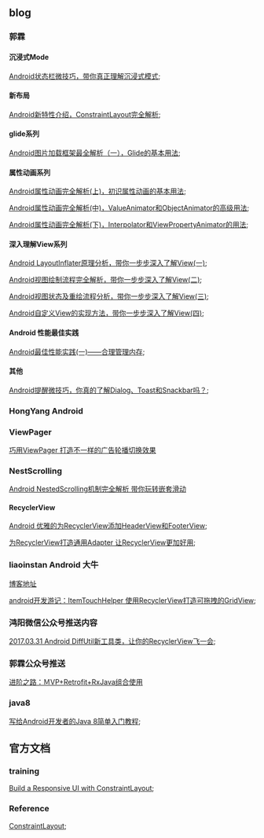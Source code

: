 ## blog

### 郭霖

#### 沉浸式Mode
[Android状态栏微技巧，带你真正理解沉浸式模式](http://blog.csdn.net/guolin_blog/article/details/51763825);

#### 新布局
[Android新特性介绍，ConstraintLayout完全解析](http://blog.csdn.net/guolin_blog/article/details/53122387);

#### glide系列
[Android图片加载框架最全解析（一），Glide的基本用法](http://blog.csdn.net/guolin_blog/article/details/53759439);

#### 属性动画系列
[ Android属性动画完全解析(上)，初识属性动画的基本用法](http://blog.csdn.net/guolin_blog/article/details/43536355);

[ Android属性动画完全解析(中)，ValueAnimator和ObjectAnimator的高级用法](http://blog.csdn.net/guolin_blog/article/details/43816093);

[ Android属性动画完全解析(下)，Interpolator和ViewPropertyAnimator的用法](http://blog.csdn.net/guolin_blog/article/details/44171115);

#### 深入理解View系列

[ Android LayoutInflater原理分析，带你一步步深入了解View(一)](http://blog.csdn.net/guolin_blog/article/details/12921889);

[ Android视图绘制流程完全解析，带你一步步深入了解View(二)](http://blog.csdn.net/guolin_blog/article/details/16330267);

[ Android视图状态及重绘流程分析，带你一步步深入了解View(三)](http://blog.csdn.net/guolin_blog/article/details/17045157);

[Android自定义View的实现方法，带你一步步深入了解View(四)](http://blog.csdn.net/guolin_blog/article/details/17357967);

#### Android 性能最佳实践

[ Android最佳性能实践(一)——合理管理内存](http://blog.csdn.net/guolin_blog/article/details/42238627);


#### 其他
[Android提醒微技巧，你真的了解Dialog、Toast和Snackbar吗？](http://blog.csdn.net/guolin_blog/article/details/51336415);


### HongYang Android

### ViewPager

[巧用ViewPager 打造不一样的广告轮播切换效果](http://blog.csdn.net/lmj623565791/article/details/51339751)

### NestScrolling

[ Android NestedScrolling机制完全解析 带你玩转嵌套滑动](http://blog.csdn.net/lmj623565791/article/details/52204039)

#### RecyclerView

[Android 优雅的为RecyclerView添加HeaderView和FooterView](http://blog.csdn.net/lmj623565791/article/details/51854533);

[为RecyclerView打造通用Adapter 让RecyclerView更加好用](http://blog.csdn.net/lmj623565791/article/details/51118836);

### liaoinstan  Android 大牛
[博客地址](http://blog.csdn.net/liaoinstan)

[ android开发游记：ItemTouchHelper 使用RecyclerView打造可拖拽的GridView](http://blog.csdn.net/liaoinstan/article/details/51200618);


### 鸿阳微信公众号推送内容

[2017.03.31 Android DiffUtil新工具类，让你的RecyclerView飞一会](http://mp.weixin.qq.com/s/KFK3JJhASojyjMiwntdyYw);
 
###  郭霖公众号推送

[进阶之路：ＭVP+Retrofit+RxJava组合使用](http://mp.weixin.qq.com/s?__biz=MzA5MzI3NjE2MA==&mid=2650236866&idx=1&sn=da666831f67303eeb7a57c1591204b43&scene=1&srcid=0830D8tHPARZsvYqvosZdNhp#rd)


### java8

[写给Android开发者的Java 8简单入门教程](http://tangpj.com/2017/04/24/java8-inAndroid/);

## 官方文档

### training

[Build a Responsive UI with ConstraintLayout](https://developer.android.com/training/constraint-layout/index.html);


### Reference

[ConstraintLayout](https://developer.android.com/reference/android/support/constraint/ConstraintLayout.html);
